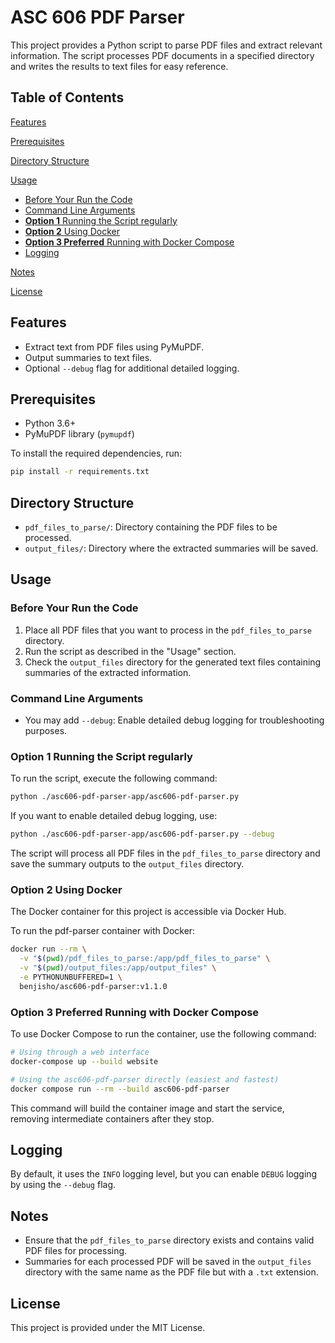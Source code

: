 # ASC 606 PDF Parser

This project provides a Python script to parse PDF files and extract relevant information. The script processes PDF documents in a specified directory and writes the results to text files for easy reference.

## Table of Contents
[Features](#features)

[Prerequisites](#prerequisites)

[Directory Structure](#directory-structure)

[Usage](#usage)
- [Before Your Run the Code](#before-your-run-the-code)
- [Command Line Arguments](#command-line-arguments)
- [**Option 1** Running the Script regularly](#option-1-running-the-script-regularly)
- [**Option 2** Using Docker](#option-2-using-docker)
- [**Option 3 Preferred** Running with Docker Compose](#option-3-preferred-running-with-docker-compose)
- [Logging](#logging)

[Notes](#notes)

[License](#license)

## Features

- Extract text from PDF files using PyMuPDF.
- Output summaries to text files.
- Optional `--debug` flag for additional detailed logging.

## Prerequisites

- Python 3.6+
- PyMuPDF library (`pymupdf`)

To install the required dependencies, run:

```bash
pip install -r requirements.txt
```

## Directory Structure

- `pdf_files_to_parse/`: Directory containing the PDF files to be processed.
- `output_files/`: Directory where the extracted summaries will be saved.

## Usage

### Before Your Run the Code

1. Place all PDF files that you want to process in the `pdf_files_to_parse` directory.
2. Run the script as described in the "Usage" section.
3. Check the `output_files` directory for the generated text files containing summaries of the extracted information.

### Command Line Arguments

- You may add `--debug`: Enable detailed debug logging for troubleshooting purposes.

### **Option 1** Running the Script regularly

To run the script, execute the following command:

```bash
python ./asc606-pdf-parser-app/asc606-pdf-parser.py
```

If you want to enable detailed debug logging, use:

```bash
python ./asc606-pdf-parser-app/asc606-pdf-parser.py --debug
```

The script will process all PDF files in the `pdf_files_to_parse` directory and save the summary outputs to the `output_files` directory.

### **Option 2** Using Docker

The Docker container for this project is accessible via Docker Hub.

To run the pdf-parser container with Docker:

```bash
docker run --rm \
  -v "$(pwd)/pdf_files_to_parse:/app/pdf_files_to_parse" \
  -v "$(pwd)/output_files:/app/output_files" \
  -e PYTHONUNBUFFERED=1 \
  benjisho/asc606-pdf-parser:v1.1.0
```

### **Option 3 Preferred** Running with Docker Compose

To use Docker Compose to run the container, use the following command:

```bash
# Using through a web interface
docker-compose up --build website

# Using the asc606-pdf-parser directly (easiest and fastest)
docker compose run --rm --build asc606-pdf-parser
```

This command will build the container image and start the service, removing intermediate containers after they stop.

## Logging

By default, it uses the `INFO` logging level, but you can enable `DEBUG` logging by using the `--debug` flag.

## Notes

- Ensure that the `pdf_files_to_parse` directory exists and contains valid PDF files for processing.
- Summaries for each processed PDF will be saved in the `output_files` directory with the same name as the PDF file but with a `.txt` extension.

## License

This project is provided under the MIT License.

